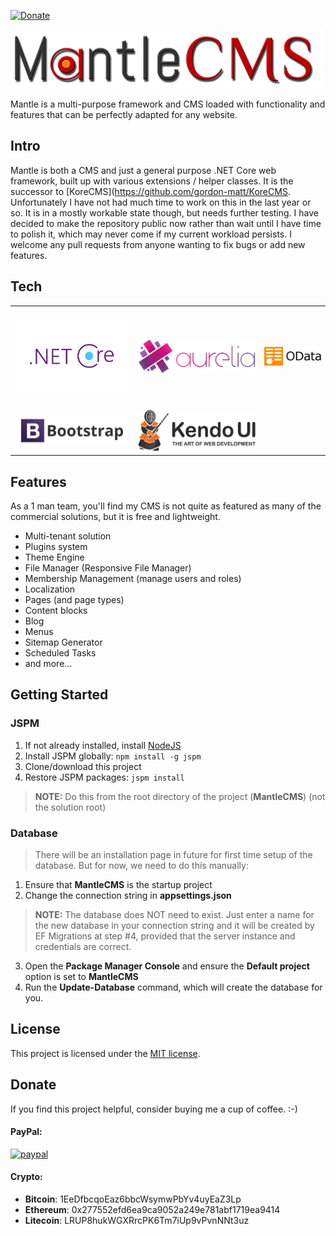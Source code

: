 [![Donate](https://img.shields.io/badge/Donate-PayPal-green.svg)](https://www.paypal.com/cgi-bin/webscr?cmd=_donations&business=gordon_matt%40live%2ecom&lc=AU&currency_code=AUD&bn=PP%2dDonationsBF%3abtn_donateCC_LG%2egif%3aNonHosted)

![Mantle CMS](https://github.com/gordon-matt/MantleCMS/raw/master/MantleCMS/wwwroot/img/logo.png)

Mantle is a multi-purpose framework and CMS loaded with functionality and features that can be perfectly adapted for any website.

## Intro

Mantle is both a CMS and just a general purpose .NET Core web framework, built up with various extensions / helper classes. It is the successor to [KoreCMS](https://github.com/gordon-matt/KoreCMS. Unfortunately I have not had much time to work on this in the last year or so. It is in a mostly workable state though, but needs further testing. I have decided to make the repository public now rather than wait until I have time to polish it, which may never come if my current workload persists. I welcome any pull requests from anyone wanting to fix bugs or add new features.

## Tech

| | | |
| :---: | :---: | :---: |
|[<br />![.NET Core](https://raw.githubusercontent.com/gordon-matt/MantleCMS/master/_SolutionItems/Logos/NetCore.png) ](https://docs.microsoft.com/en-us/aspnet/core/?view=aspnetcore-2.2)|[<br />![Aurelia](https://raw.githubusercontent.com/gordon-matt/MantleCMS/master/_SolutionItems/Logos/Aurelia.png) ](https://aurelia.io/)|[<br />![Web API OData](https://raw.githubusercontent.com/gordon-matt/MantleCMS/master/_SolutionItems/Logos/OData.png) ](https://github.com/OData/WebApi)|
| [<br />![Bootstrap](https://raw.githubusercontent.com/gordon-matt/MantleCMS/master/_SolutionItems/Logos/Bootstrap.jpg) ](http://getbootstrap.com/) |[<br />![KendoUI](https://raw.githubusercontent.com/gordon-matt/MantleCMS/master/_SolutionItems/Logos/KendoUI.png) ](https://github.com/telerik/kendo-ui-core)

## Features

As a 1 man team, you'll find my CMS is not quite as featured as many of the commercial solutions, but it is free and lightweight.

- Multi-tenant solution
- Plugins system
- Theme Engine
- File Manager (Responsive File Manager)
- Membership Management (manage users and roles)
- Localization
- Pages (and page types)
- Content blocks
- Blog
- Menus
- Sitemap Generator
- Scheduled Tasks
- and more...

## Getting Started

### JSPM

1. If not already installed, install [NodeJS](https://nodejs.org/en/download/)
2. Install JSPM globally: `npm install -g jspm`
3. Clone/download this project
4. Restore JSPM packages: `jspm install`
> **NOTE:** Do this from the root directory of the project (**MantleCMS**) (not the solution root)

### Database

> There will be an installation page in future for first time setup of the database. But for now, we need to do this manually:

1. Ensure that **MantleCMS** is the startup project
2. Change the connection string in **appsettings.json**
> **NOTE:** The database does NOT need to exist. Just enter a name for the new database in your connection string and it will be created by EF Migrations at step #4, provided that the server instance and credentials are correct.
3. Open the **Package Manager Console** and ensure the **Default project** option is set to **MantleCMS**
3. Run the **Update-Database** command, which will create the database for you.

## License

This project is licensed under the [MIT license](LICENSE.txt).

## Donate
If you find this project helpful, consider buying me a cup of coffee.  :-)

#### PayPal:

[![paypal](https://www.paypalobjects.com/en_US/i/btn/btn_donateCC_LG.gif)](https://www.paypal.com/cgi-bin/webscr?cmd=_donations&business=gordon_matt%40live%2ecom&lc=AU&currency_code=AUD&bn=PP%2dDonationsBF%3abtn_donateCC_LG%2egif%3aNonHosted)

#### Crypto:
- **Bitcoin**: 1EeDfbcqoEaz6bbcWsymwPbYv4uyEaZ3Lp
- **Ethereum**: 0x277552efd6ea9ca9052a249e781abf1719ea9414
- **Litecoin**: LRUP8hukWGXRrcPK6Tm7iUp9vPvnNNt3uz
